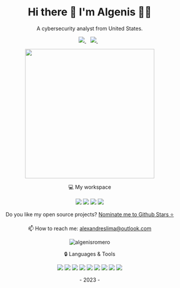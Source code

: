 <h1 align='center'>
  Hi there 👋 I'm Algenis 👨‍💻
</h1>

<p align='center'>
  A cybersecurity analyst from United States.
</p>

<p align='center'>  
  <a href="https://www.linkedin.com/in/algenisromero/">
    <img src="https://img.shields.io/badge/linkedin-%230077B5.svg?&style=for-the-badge&logo=linkedin&logoColor=white" />
  </a>&nbsp;&nbsp;
  <a href="https://instagram.com/algenisromero">
    <img src="https://img.shields.io/badge/instagram-%23E4405F.svg?&style=for-the-badge&logo=instagram&logoColor=white" />        
  </a>&nbsp;&nbsp;
</p>

<p align='center'>
  <a href="#"><img src="https://github-readme-stats.vercel.app/api?username=algenisromero&show_icons=true&count_private=true&theme=dark" width="350"></a>
</p>

<p align='center'>
  💻 My workspace<br/><br/>
  <img src="https://img.shields.io/badge/windows-%230078D6.svg?&style=for-the-badge&logo=windows&logoColor=white" />
  <img src="https://img.shields.io/badge/AMD%20Ryzen_7_3800X-ED1C24?style=for-the-badge&logo=amd&logoColor=white" />
  <img src="https://img.shields.io/badge/RAM-32GB-%230071C5.svg?&style=for-the-badge&logoColor=white" />
  <img src="https://img.shields.io/badge/NVIDIA-RTX3060-76B900?style=for-the-badge&logo=nvidia&logoColor=white" />
</p>

<p align='center'>
  Do you like my open source projects? <a href='https://stars.github.com/nominate/'>Nominate me to Github Stars ⭐</a>
</p>

<!-- <details align='center'>
  <summary>:zap: My workspace specs</summary>
</details>-->

<p align='center'>
  📫 How to reach me: <a href='mailto:alexandreslima@outlook.com'>alexandreslima@outlook.com</a>
</p>

<p align="center"> <img src="https://komarev.com/ghpvc/?username=algenisromero&label=Profile%20views&color=0e75b6&style=flat" alt="algenisromero" /> </p>

<p align=center> 🔒 Languages & Tools</p>
<p align=center>
<img src="https://img.shields.io/badge/GNU%20Bash-4EAA25?style=for-the-badge&logo=GNU%20Bash&logoColor=white" />
<img src="https://img.shields.io/badge/powershell-5391FE?style=for-the-badge&logo=powershell&logoColor=white" />
<img src="https://img.shields.io/badge/Kibana-005571?style=for-the-badge&logo=Kibana&logoColor=white" />
<img src="https://img.shields.io/badge/Splunk-000000?style=for-the-badge&logo=Splunk&logoColor=white" />
<img src="https://img.shields.io/badge/GitHub-darkgray?style=for-the-badge&logo=github&logoColor=white" />
<img src="https://img.shields.io/badge/TryHackMe-ED1C24?style=for-the-badge&logo=THM&logoColor=white" />
<img src="https://img.shields.io/badge/Rust-orange?style=for-the-badge&logo=rust&logoColor=#E57324" />
<img src="https://img.shields.io/badge/Python-FFD43B?style=for-the-badge&logo=python&logoColor=blue" />
<img src="https://img.shields.io/badge/nmap-navy?style=for-the-badge&logo=apachecassandra&logoColor=%23FF4F8Be" />
</p>

<p align=center> - 2023 - </p>
